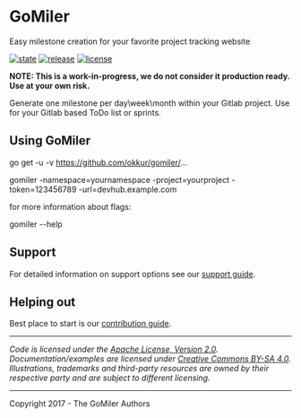 # GoMiler

Easy milestone creation for your favorite project tracking website

 [![state](https://img.shields.io/badge/state-unstable-blue.svg)]()
 [![release](https://img.shields.io/github/release/okkur/dailymile.svg)](https://github.com/okkur/dailymile/releases)
 [![license](https://img.shields.io/github/license/okkur/dailymile.svg)](LICENSE)

**NOTE: This is a work-in-progress, we do not consider it production ready. Use at your own risk.**

Generate one milestone per day\week\month within your Gitlab project.
Use for your Gitlab based ToDo list or sprints.

## Using GoMiler

go get -u -v https://github.com/okkur/gomiler/...

gomiler -namespace=yournamespace  -project=yourproject -token=123456789 -url=devhub.example.com

for more information about flags:
  
  gomiler --help


## Support

For detailed information on support options see our [support guide](/SUPPORT.md).

## Helping out

Best place to start is our [contribution guide](/CONTRIBUTING.md).

----

*Code is licensed under the [Apache License, Version 2.0](/LICENSE).*  
*Documentation/examples are licensed under [Creative Commons BY-SA 4.0](/docs/LICENSE).*  
*Illustrations, trademarks and third-party resources are owned by their respective party and are subject to different licensing.*

---

Copyright 2017 - The GoMiler Authors

